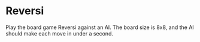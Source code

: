 # Reversi
Play the board game Reversi against an AI. The board size is 8x8, and the AI should make each move in under a second.
